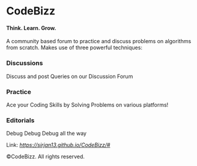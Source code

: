 # CodeBizz
#### **Think. Learn. Grow.** ####
 
 
A community based forum to practice and discuss problems on algorithms from scratch.
Makes use of three powerful techniques:

### Discussions
Discuss and post Queries on our Discussion Forum

### Practice
Ace your Coding Skills by Solving Problems on various platforms!

### Editorials
Debug Debug Debug all the way
 
Link: _https://sirjan13.github.io/CodeBizz/#_

©CodeBizz. All rights reserved.


